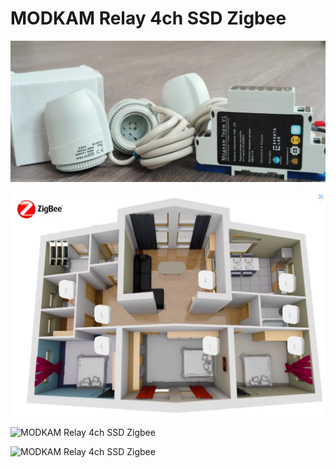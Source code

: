 # MODKAM Relay 4ch SSD Zigbee

![MODKAM Relay 4ch SSD Zigbee](https://raw.githubusercontent.com/diyruz/Relay_4ch_SSD/main/images/01.jpg) 

![MODKAM Relay 4ch SSD Zigbee](https://raw.githubusercontent.com/diyruz/Relay_4ch_SSD/main/images/004.png) 

![MODKAM Relay 4ch SSD Zigbee](https://raw.githubusercontent.com/diyruz/Relay_4ch_SSD/main/images/02.gif) 

![MODKAM Relay 4ch SSD Zigbee](https://raw.githubusercontent.com/diyruz/Relay_4ch_SSD/main/images/01.gif) 

